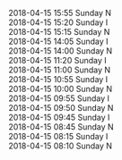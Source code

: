 2018-04-15 15:55 Sunday  N  
2018-04-15 15:20 Sunday  I  
2018-04-15 15:15 Sunday  N  
2018-04-15 14:05 Sunday  I  
2018-04-15 14:00 Sunday  N  
2018-04-15 11:20 Sunday  I  
2018-04-15 11:00 Sunday  N  
2018-04-15 10:55 Sunday  I  
2018-04-15 10:00 Sunday  N  
2018-04-15 09:55 Sunday  I  
2018-04-15 09:50 Sunday  N  
2018-04-15 09:45 Sunday  I  
2018-04-15 08:45 Sunday  N  
2018-04-15 08:15 Sunday  I  
2018-04-15 08:10 Sunday  N  

